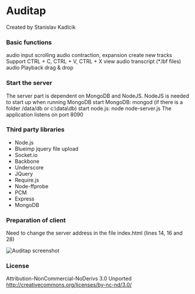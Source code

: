 Auditap
=======
Created by Stanislav Kadlcik

### Basic functions

audio input
scrolling audio
contraction, expansion
create new tracks
Support CTRL + C, CTRL + V, CTRL + X
view audio transcript (*.lbf files)
audio Playback
drag & drop

### Start the server
The server part is dependent on MongoDB and NodeJS. NodeJS is needed to start up when running MongoDB
start MongoDB: mongod (if there is a folder /data/db or c:\data\db)
start node.js: node node-server.js
The application listens on port 8090


### Third party libraries
*   Node.js
*   Blueimp jquery file upload
*   Socket.io
*   Backbone
*   Underscore
*   JQuery
*   Require.js
*   Node-ffprobe
*   PCM
*   Express
*   MongoDB


### Preparation of client
Need to change the server address in the file index.html (lines 14, 16 and 28)



![Auditap screenshot](https://raw.github.com/matap/auditap/master/img/screenShot/audio-editor.png "Auditap screenshot")



### License
Attribution-NonCommercial-NoDerivs 3.0 Unported
http://creativecommons.org/licenses/by-nc-nd/3.0/
